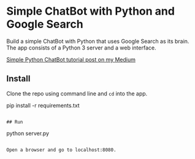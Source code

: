 # Simple ChatBot with Python and Google Search

Build a simple ChatBot with Python that uses Google Search as its brain. The app consists of a Python 3 server and a web interface.

[Simple Python ChatBot tutorial post on my Medium](https://medium.com/@lelandzach/build-a-simple-chatbot-with-python-and-google-search-c000aa3f73f0)

## Install

Clone the repo using command line and `cd` into the app.



pip install -r requirements.txt
```

## Run

```
python server.py
```

Open a browser and go to localhost:8080.

